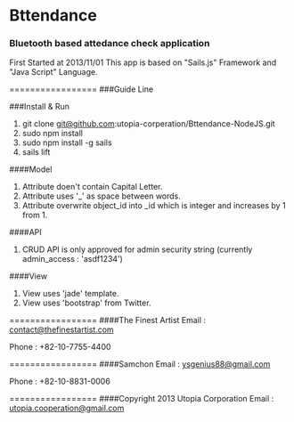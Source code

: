 Bttendance
=================
### Bluetooth based attedance check application
First Started at 2013/11/01
This app is based on "Sails.js" Framework and "Java Script" Language.

=================
###Guide Line

###Install & Run
1. git clone git@github.com:utopia-corperation/Bttendance-NodeJS.git
2. sudo npm install
2. sudo npm install -g sails
3. sails lift

####Model

1. Attribute doen't contain Capital Letter.
2. Attribute uses '_' as space between words.
3. Attribute overwrite object_id into _id which is integer and increases by 1 from 1.

####API
1. CRUD API is only approved for admin security string (currently admin_access : 'asdf1234')

####View
1. View uses 'jade' template.
2. View uses 'bootstrap' from Twitter.


=================
####The Finest Artist
Email : contact@thefinestartist.com

Phone : +82-10-7755-4400

=================
####Samchon
Email : ysgenius88@gmail.com

Phone : +82-10-8831-0006

=================
####Copyright 2013 Utopia Corporation
Email : utopia.cooperation@gmail.com


